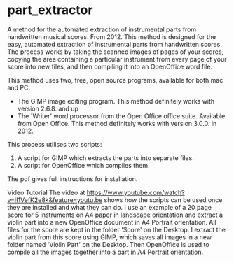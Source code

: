 # part_extractor
A method for the automated extraction of instrumental parts from handwritten musical scores.  From 2012.
This method is designed for the easy, automated extraction of instrumental parts from handwritten scores.
The process works by taking the scanned images of pages of your scores, copying the area containing a particular instrument from every page of your score into new files, and then compiling it into an OpenOffice word file.

This method uses two, free, open source programs, available for both mac and PC:
- The GIMP image editing program. This method definitely works with version 2.6.8. and up
- The 'Writer' word processor from the Open Office office suite. Available from Open Office. This method definitely works with version 3.0.0. in 2012.

This process utilises two scripts:
1. A script for GIMP which extracts the parts into separate files.
2. A script for OpenOffice which compiles them.

The pdf gives full instructions for installation.

Video Tutorial
The video at 
https://www.youtube.com/watch?v=II1VefK2e8k&feature=youtu.be 
shows how the scripts can be used once they are installed and what they can do. I use an example of a 20 page score for 5 instruments on A4 paper in landscape orientation and extract a violin part into a new OpenOffice document in A4 Portrait orientation.  All files for the score are kept in the folder 'Score' on the Desktop. I extract the violin part from this score using GIMP, which saves all images in a new folder named 'Violin Part' on the Desktop. Then OpenOffice is used to compile all the images together into a part in A4 Portrait orientation.



